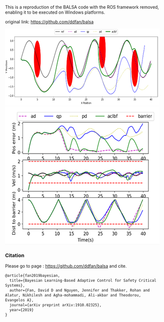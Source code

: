 This is a reproduction of the BALSA code with the ROS framework removed, enabling it to be executed on Windows platforms.

original link: https://github.com/ddfan/balsa



<div align=center><img width="650" height="250" src="https://github.com/YimingShu-teay/balsa-reproduction/blob/main/fig/fig1.png"/></div>





<div align=center><img width="550" height="450" src="https://github.com/YimingShu-teay/balsa-reproduction/blob/main/fig/fig3.png"/></div>



### Citation

Please go to page :  https://github.com/ddfan/balsa and cite.

```
@article{fan2019bayesian,
  title={Bayesian Learning-Based Adaptive Control for Safety Critical Systems},
  author={Fan, David D and Nguyen, Jennifer and Thakker, Rohan and Alatur, Nikhilesh and Agha-mohammadi, Ali-akbar and Theodorou, Evangelos A},
  journal={arXiv preprint arXiv:1910.02325},
  year={2019}
}
```

